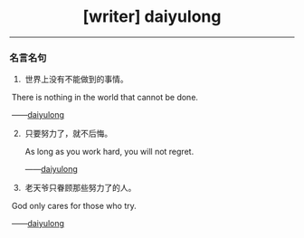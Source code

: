 <h1><center>[writer] daiyulong</center></h1>

---

### 名言名句

1. ​                                                                                                   世界上没有不能做到的事情。

​                                                                      There is nothing in the world that cannot be done.

​                                                                                                                                                         ——[daiyulong](daiyulong2024.github.io/writer/daiyulong.html)

2. ​                                                                                                          只要努力了，就不后悔。

   ​                                                                     As long as you work hard, you will not regret.

   ​                                                                                                                                                 ——[daiyulong](daiyulong2024.github.io/writer/daiyulong.html)

3. ​                                                                                               老天爷只眷顾那些努力了的人。

​                                                                                                 God only cares for those who try.

​                                                                                                                                                         ——[daiyulong](daiyulong2024.github.io/writer/daiyulong.html)
